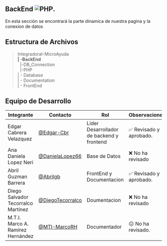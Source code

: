 ## BackEnd  ![PHP](https://img.shields.io/badge/PHP-777BB4?style=for-the-badge&logo=php&logoColor=white).
En esta sección se encontrará la parte dinamica de nuestra pagina y la conexion de datos

## Estructura de Archivos

>IntegradoraI-MicroAyuda<br>
>**| -BackEnd** <br>
>&nbsp;&nbsp;|-DB_Connection<br>
>&nbsp;&nbsp;|-PHP<br>
>| - Database<br>
>| - Documentation<br>
>| - FrontEnd


## Equipo de Desarrollo

|Integrante|Contacto|Rol|Observaciones|
|------------|--------|---|---|
|Edgar Cabrera Velazquez |[@Edgar-Cbr](https://github.com/Edgar-Cbr)|Lider Desarrollador de backend y frontend|✅ Revisado y aprobado.|
|Ana Daniela Lopez Neri|[@DanielaLopez66](https://github.com/DanielaLopez66)|Base de Datos|❌ No ha revisado|
|Abril Guzman Barrera|[@Abrilgb](https://github.com/Abrilgb)|FrontEnd y Documentacion|✅ Revisado y aprobado.|
|Diego Salvador Tecorralco Martinez |[@DiegoTecorralco](https://github.com/DiegoTecorralco)|Doumentacion|❌ No ha revisado|
|M.T.I. Marco A. Ramírez Hernández|[@MTI-MarcoRH](https://github.com/MTI-MarcoRH)|Documentador|😐 No ha revisado.|
